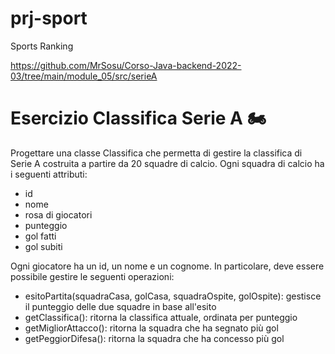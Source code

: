# prj-sport

Sports Ranking

https://github.com/MrSosu/Corso-Java-backend-2022-03/tree/main/module_05/src/serieA

# Esercizio Classifica Serie A 🏍

Progettare una classe Classifica che permetta di gestire la classifica di Serie A costruita a partire da 20 squadre di
calcio. Ogni squadra di calcio ha i seguenti attributi:

* id
* nome
* rosa di giocatori
* punteggio
* gol fatti
* gol subiti

Ogni giocatore ha un id, un nome e un cognome. In particolare, deve essere possibile gestire le seguenti operazioni:

* esitoPartita(squadraCasa, golCasa, squadraOspite, golOspite): gestisce il punteggio delle due squadre in base
  all'esito
* getClassifica(): ritorna la classifica attuale, ordinata per punteggio
* getMigliorAttacco(): ritorna la squadra che ha segnato più gol
* getPeggiorDifesa(): ritorna la squadra che ha concesso più gol
